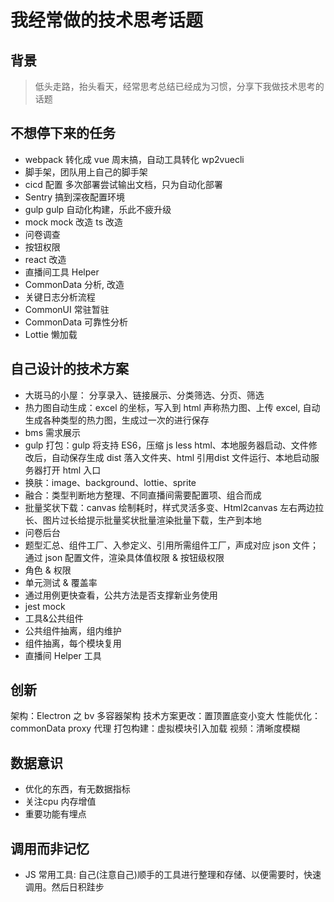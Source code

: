 # 我经常做的技术思考话题

## 背景
> 低头走路，抬头看天，经常思考总结已经成为习惯，分享下我做技术思考的话题

## 不想停下来的任务 
- webpack 转化成 vue 周末搞，自动工具转化 wp2vuecli
- 脚手架，团队用上自己的脚手架
- cicd 配置 多次部署尝试输出文档，只为自动化部署
- Sentry 搞到深夜配置环境
- gulp gulp 自动化构建，乐此不疲升级
- mock mock 改造 ts 改造
- 问卷调查
- 按钮权限
- react 改造
- 直播间工具 Helper
- CommonData 分析, 改造
- 关键日志分析流程
- CommonUI 常驻暂驻
- CommonData 可靠性分析
- Lottie 懒加载

## 自己设计的技术方案 
- 大斑马的小屋： 分享录入、链接展示、分类筛选、分页、筛选
- 热力图自动生成：excel 的坐标，写入到 html 声称热力图、上传 excel, 自动生成各种类型的热力图，生成过一次的进行保存
- bms 需求展示
- gulp 打包：gulp 将支持 ES6，压缩 js less html、本地服务器启动、文件修改后，自动保存生成 dist 落入文件夹、html 引用dist 文件运行、本地启动服务器打开 html 入口
- 换肤：image、background、lottie、sprite
- 融合：类型判断地方整理、不同直播间需要配置项、组合而成
- 批量奖状下载：canvas 绘制耗时，样式灵活多变、Html2canvas 左右两边拉长、图片过长给提示批量奖状批量渲染批量下载，生产到本地
- 问卷后台
- 题型汇总、组件工厂、入参定义、引用所需组件工厂，声成对应 json 文件；通过 json 配置文件，渲染具体值权限 & 按钮级权限
- 角色 & 权限
- 单元测试 & 覆盖率
- 通过用例更快查看，公共方法是否支撑新业务使用
- jest mock
- 工具&公共组件
- 公共组件抽离，组内维护
- 组件抽离，每个模块复用
- 直播间 Helper 工具

## 创新
架构：Electron 之 bv 多容器架构
技术方案更改：置顶置底变小变大
性能优化：commonData proxy 代理
打包构建：虚拟模块引入加载
视频：清晰度模糊

## 数据意识
- 优化的东西，有无数据指标
- 关注cpu 内存增值
- 重要功能有埋点

## 调用而非记忆
- JS 常用工具: 自己(注意自己)顺手的工具进行整理和存储、以便需要时，快速调用。然后日积跬步


